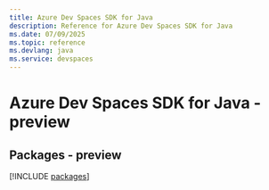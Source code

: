 ```yaml
---
title: Azure Dev Spaces SDK for Java
description: Reference for Azure Dev Spaces SDK for Java
ms.date: 07/09/2025
ms.topic: reference
ms.devlang: java
ms.service: devspaces
---
```

# Azure Dev Spaces SDK for Java - preview
## Packages - preview
[!INCLUDE [packages](dev-spaces-index.md)]